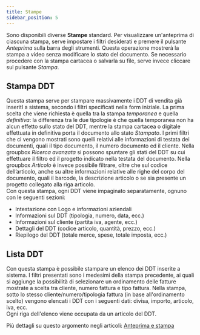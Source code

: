 ```yaml
---
title: Stampe
sidebar_position: 5
---
```


Sono disponibili diverse **Stampe** standard. Per visualizzare un'anteprima di ciascuna stampa, serve impostare i filtri desiderati e premere il pulsante *Anteprima* sulla barra degli strumenti. Questa operazione mostrerà la stampa a video senza modificare lo stato del documento. Se necessario procedere con la stampa cartacea o salvarla su file, serve invece cliccare sul pulsante *Stampa*.

## Stampa DDT

Questa stampa serve per stampare massivamente i DDT di vendita già inseritI a sistema, secondo i filtri specificati nella form iniziale. La prima scelta che viene richiesta è quella tra la stampa *temporanea* e quella *definitiva*: la differenza tra le due tipologie è che quella temporanea non ha alcun effetto sullo stato del DDT, mentre la stampa cartacea o digitale effettuata in definitiva porta il documento allo stato *Stampato*. I primi filtri che ci vengono mostrati sono quelli relativi alle informazioni di testata dei documenti, quali il tipo documento, il numero documento ed il cliente. Nella groupbox *Ricerca avanzata* si possono spuntare gli stati del DDT su cui effettuare il filtro ed il progetto indicato nella testata del documento. Nella groupbox *Articolo* è invece possibile filtrare, oltre che sul codice dell’articolo, anche su altre informazioni relative alle righe del corpo del documento, quali il barcode, la descrizione articolo o se sia presente un progetto collegato alla riga articolo.        
Con questa stampa, ogni DDT viene impaginato separatamente, ognuno con le seguenti sezioni:
- Intestazione con Logo e informazioni aziendali
- Informazioni sul DDT (tipologia, numero, data, ecc.)
- Informazioni sul cliente (partita iva, agente, ecc.)
- Dettagli del DDT (codice articolo, quantità, prezzo, ecc.)
- Riepilogo del DDT (totale merce, spese, totale imposta, ecc.)

## Lista DDT

Con questa stampa è possibile stampare un elenco dei DDT inserite a sistema. I filtri presentati sono i medesimi della stampa precedente, ai quali si aggiunge la possibilità di selezionare un ordinamento delle fatture mostrate a scelta tra cliente, numero fattura e tipo fattura. 
Nella stampa, sotto lo stesso cliente/numero/tipologia fattura (in base all'ordinamento scelto) vengono elencati i DDT con i seguenti dati: divisa, importo, articolo, iva, ecc.         
Ogni riga dell'elenco viene occupata da un articolo del DDT.        

Più dettagli su questo argomento negli articoli: [Anteprima e stampa](/docs/guide/common/operations-with-data/reports) 